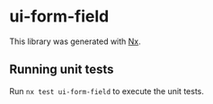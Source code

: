 # ui-form-field

This library was generated with [Nx](https://nx.dev).


## Running unit tests

Run `nx test ui-form-field` to execute the unit tests.

